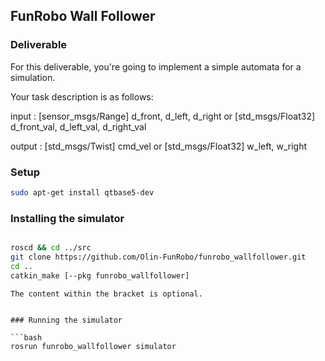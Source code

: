 ## FunRobo Wall Follower

### Deliverable

For this deliverable, you're going to implement a simple automata for a simulation.

Your task description is as follows:

input : [sensor_msgs/Range] d_front, d_left, d_right
		or [std_msgs/Float32] d_front_val, d_left_val, d_right_val

output : [std_msgs/Twist] cmd_vel
		or [std_msgs/Float32] w_left, w_right

### Setup

```bash
sudo apt-get install qtbase5-dev
```

### Installing the simulator

```bash

roscd && cd ../src
git clone https://github.com/Olin-FunRobo/funrobo_wallfollower.git 
cd ..
catkin_make [--pkg funrobo_wallfollower]
```
```
The content within the bracket is optional.


### Running the simulator

```bash
rosrun funrobo_wallfollower simulator
```


